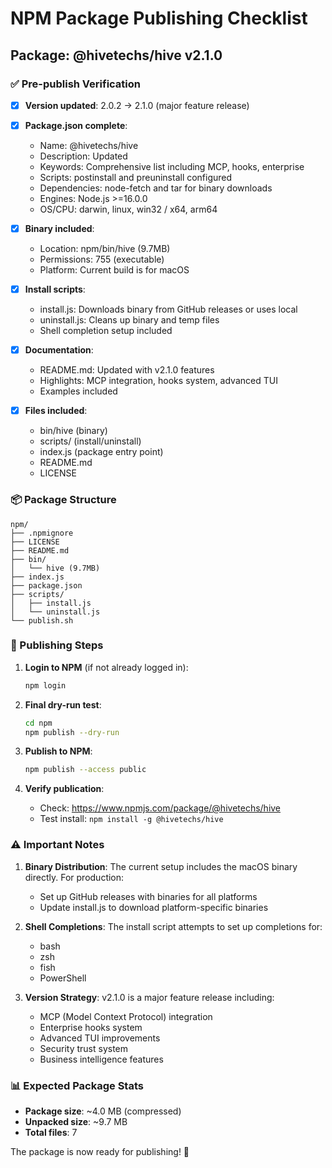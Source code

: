 # NPM Package Publishing Checklist

## Package: @hivetechs/hive v2.1.0

### ✅ Pre-publish Verification

- [x] **Version updated**: 2.0.2 → 2.1.0 (major feature release)
- [x] **Package.json complete**: 
  - Name: @hivetechs/hive
  - Description: Updated
  - Keywords: Comprehensive list including MCP, hooks, enterprise
  - Scripts: postinstall and preuninstall configured
  - Dependencies: node-fetch and tar for binary downloads
  - Engines: Node.js >=16.0.0
  - OS/CPU: darwin, linux, win32 / x64, arm64

- [x] **Binary included**: 
  - Location: npm/bin/hive (9.7MB)
  - Permissions: 755 (executable)
  - Platform: Current build is for macOS

- [x] **Install scripts**:
  - install.js: Downloads binary from GitHub releases or uses local
  - uninstall.js: Cleans up binary and temp files
  - Shell completion setup included

- [x] **Documentation**:
  - README.md: Updated with v2.1.0 features
  - Highlights: MCP integration, hooks system, advanced TUI
  - Examples included

- [x] **Files included**:
  - bin/hive (binary)
  - scripts/ (install/uninstall)
  - index.js (package entry point)
  - README.md
  - LICENSE

### 📦 Package Structure
```
npm/
├── .npmignore
├── LICENSE
├── README.md
├── bin/
│   └── hive (9.7MB)
├── index.js
├── package.json
├── scripts/
│   ├── install.js
│   └── uninstall.js
└── publish.sh
```

### 🚀 Publishing Steps

1. **Login to NPM** (if not already logged in):
   ```bash
   npm login
   ```

2. **Final dry-run test**:
   ```bash
   cd npm
   npm publish --dry-run
   ```

3. **Publish to NPM**:
   ```bash
   npm publish --access public
   ```

4. **Verify publication**:
   - Check: https://www.npmjs.com/package/@hivetechs/hive
   - Test install: `npm install -g @hivetechs/hive`

### ⚠️ Important Notes

1. **Binary Distribution**: The current setup includes the macOS binary directly. For production:
   - Set up GitHub releases with binaries for all platforms
   - Update install.js to download platform-specific binaries

2. **Shell Completions**: The install script attempts to set up completions for:
   - bash
   - zsh
   - fish
   - PowerShell

3. **Version Strategy**: v2.1.0 is a major feature release including:
   - MCP (Model Context Protocol) integration
   - Enterprise hooks system
   - Advanced TUI improvements
   - Security trust system
   - Business intelligence features

### 📊 Expected Package Stats
- **Package size**: ~4.0 MB (compressed)
- **Unpacked size**: ~9.7 MB
- **Total files**: 7

The package is now ready for publishing! 🎉